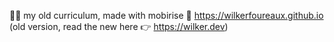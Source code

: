 👨‍💻 my old curriculum, made with mobirise
🔗 https://wilkerfoureaux.github.io
(old version, read the new here 👉 https://wilker.dev)
